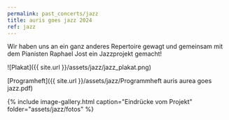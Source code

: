 ```yaml
---
permalink: past_concerts/jazz
title: auris goes jazz 2024
ref: jazz
---
```


Wir haben uns an ein ganz anderes Repertoire gewagt und gemeinsam mit dem Pianisten Raphael Jost ein Jazzprojekt gemacht!

![Plakat]({{ site.url }}/assets/jazz/jazz_plakat.png)

[Programheft]({{ site.url }}/assets/jazz/Programmheft auris aurea goes jazz.pdf)

{% include image-gallery.html caption="Eindrücke vom Projekt" folder="assets/jazz/fotos" %}
